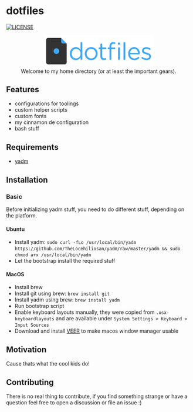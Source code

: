 dotfiles
===
[![LICENSE](https://img.shields.io/github/license/timo-reymann/dotfiles)](https://github.com/timo-reymann/dotfiles/blob/main/LICENSE)

<p align="center">
	<img width="300" src=".github/logo.png">
    <br />
	Welcome to my home directory (or at least the important gears).
</p>

## Features
- configurations for toolings
- custom helper scripts
- custom fonts
- my cinnamon de configuration
- bash stuff

## Requirements
- [yadm](https://yadm.io/)

## Installation
### Basic
Before initializing yadm stuff, you need to do different stuff,
depending on the platform.

#### Ubuntu
- Install yadm: ``sudo curl -fLo /usr/local/bin/yadm https://github.com/TheLocehiliosan/yadm/raw/master/yadm && sudo chmod a+x /usr/local/bin/yadm``
- Let the bootstrap install the required stuff

#### MacOS
- Install brew
- Install git using brew: `brew install git`
- Install yadm using brew: `brew install yadm`
- Run bootstrap script
- Enable keyboard layouts manually, they were copied from
  `.osx-keyboardlayouts` and are available under `System Settings >
Keyboard > Input Sources`
- Download and install [VEER](http://veeer.io) to make macos window manager usable

## Motivation
Cause thats what the cool kids do!

## Contributing
There is no real thing to contribute, if you find something strange or
have a question feel free to open a discussion or file an issue :)
